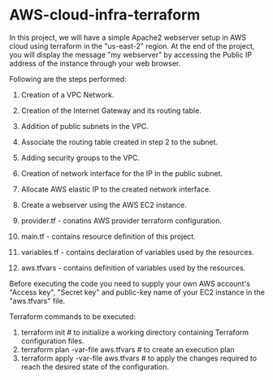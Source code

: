 # AWS-cloud-infra-terraform

In this project, we will have a simple Apache2 webserver setup in AWS cloud using terraform in the "us-east-2" region. At the end of the project, you will display the message "my webserver" by accessing the Public IP address of the instance through your web browser.

Following are the steps performed:

1. Creation of a VPC Network.
2. Creation of the Internet Gateway and its routing table.
3. Addition of public subnets in the VPC.
4. Associate the routing table created in step 2 to the subnet.
5. Adding security groups to the VPC.
6. Creation of network interface for the IP in the public subnet.
7. Allocate AWS elastic IP to the created network interface.
8. Create a webserver using the AWS EC2 instance.

1. provider.tf  - conatins AWS provider terraform configuration.
2. main.tf      - contains resource definition of this project.
3. variables.tf - contains declaration of variables used by the resources.
4. aws.tfvars   - contains definition of variables used by the resources.


Before executing the code you need to supply your own AWS account's "Access key", "Secret key" and public-key name of your EC2 instance in the "aws.tfvars" file.

Terraform commands to be executed:

1. terraform init                       # to initialize a working directory containing Terraform configuration files.
2. terraform plan -var-file aws.tfvars  # to create an execution plan
3. terraform apply -var-file aws.tfvars # to apply the changes required to reach the desired state of the configuration.


